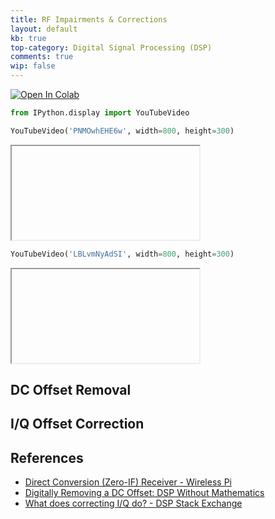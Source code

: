 ```yaml
---
title: RF Impairments & Corrections
layout: default
kb: true
top-category: Digital Signal Processing (DSP)
comments: true
wip: false
---
```


[![Open In Colab](https://colab.research.google.com/assets/colab-badge.svg)](https://colab.research.google.com/github/JohnnyGOX17/john-gentile-website/blob/master/./kb/dsp/RF_impairments_and_corrections.ipynb)



```python
from IPython.display import YouTubeVideo
```


```python
YouTubeVideo('PNMOwhEHE6w', width=800, height=300)
```





<iframe
<p style="font-family:monospace; white-space:pre-wrap">
width="800"
height="300"
src="https://www.youtube.com/embed/PNMOwhEHE6w"
frameborder="0"
allowfullscreen
</p>

></iframe>





```python
YouTubeVideo('LBLvmNyAdSI', width=800, height=300)
```





<iframe
<p style="font-family:monospace; white-space:pre-wrap">
width="800"
height="300"
src="https://www.youtube.com/embed/LBLvmNyAdSI"
frameborder="0"
allowfullscreen
</p>

></iframe>




## DC Offset Removal

## I/Q Offset Correction

## References

* [Direct Conversion (Zero-IF) Receiver - Wireless Pi](https://wirelesspi.com/direct-conversion-zero-if-receiver/)
* [Digitally Removing a DC Offset: DSP Without Mathematics](https://docs.xilinx.com/v/u/en-US/wp279)
* [What does correcting I/Q do? - DSP Stack Exchange](https://dsp.stackexchange.com/questions/40734/what-does-correcting-iq-do)
